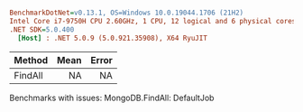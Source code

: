 ``` ini

BenchmarkDotNet=v0.13.1, OS=Windows 10.0.19044.1706 (21H2)
Intel Core i7-9750H CPU 2.60GHz, 1 CPU, 12 logical and 6 physical cores
.NET SDK=5.0.400
  [Host] : .NET 5.0.9 (5.0.921.35908), X64 RyuJIT


```
|  Method | Mean | Error |
|-------- |-----:|------:|
| FindAll |   NA |    NA |

Benchmarks with issues:
  MongoDB.FindAll: DefaultJob
